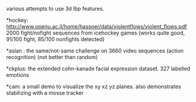 various attempts to use 3d lbp features.

*hockey: http://www.openu.ac.il/home/hassner/data/violentflows/violent_flows.pdf
  2000 fight/nofight sequences from icehockey games
  (works quite good, 91/100 fight, 85/100 nonfights detected)

*aslan : the same/not-same challenge on 3660 video sequences (action recognition)
  (not better than random)

*ckplus: the extended cohn-kanade facial expression dataset. 327 labelled emotions

*cam: a small demo to visualize the xy xz yz planes. also demonstrates stabilizing with a mosse tracker
